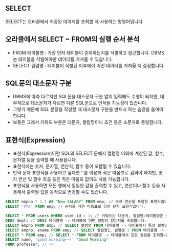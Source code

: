 SELECT 
--------------------------
SELECT는 오라클에서 저장된 데이터를 조회할 때 사용하는 명령어입니다.

오라클에서 SELECT ~ FROM의 실행 순서 분석
------------------------------------
- FROM 테이블명 : 가장 먼저 테이블이 존재하는지를 식별하고 접근합니다. DBMS는 테이블을 식별해야만 데이터를 가져올 수 있습니다.
- SELECT 컬럼명 : 테이블이 식별된 이후에야 어떤 데이터를 가져올 지 결정합니다.
  
SQL문의 대소문자 구분
------------------------------
- DBMS에 따라 다르지만 SQL문을 대소문자 구분 없이 입력해도 수행이 되지만, 내부적으로 대소문자가 다르면 다른 SQL문으로 인식될 가능성이 있습니다.
- 그렇기 때문에 SQL 문장을 작성할 때 대소문자 구분을 반드시 하는 습관을 들여야 합니다.
- 보통은 그래서 키워드 부분은 대문자, 컬럼명이나 조건 등은 소문자로 통일합니다.

표현식(Expression)
--------------------------
- 표현식(Expression)이란 SQL의 SELECT 문에서 컬럼명 이외에 계산된 값, 함수, 문자열 등을 출력할 때 사용됩니다.
- 표현식에는 숫자, 문자열, 연산식, 함수 등이 포함될 수 있습니다.
- 만약 문자 표현식을 사용하고 싶다면 ''를 이용해 작은 따옴표로 감싸야 하지만, 숫자 연산 및 함수 호출 등은 작은 따옴표 없이도 사용 가능합니다.
- 표현식을 사용하면 모든 행에서 동일한 값을 출력할 수 있고, 연산이나 함수 등을 사용해서 출력될 값을 동적으로 변경할 수도 있습니다.

```sql
SELECT empno * 1.1 AS "New SALARY" FROM emp; // 숫자 연산을 포함한 표현식입니다.
SELECT '안녕' FROM emp; // 문자를 작은 따옴표로 감싼 문자 표현식입니다.
```
  
```sql
SELECT * FROM users WHERE user_id = 1; // 키워드는 대문자, 컬럼명/테이블명은 소문자로 작성하는 관례를 반드시 지킵시다.
DESC dept; // DESC 테이블명 -> 테이블에 어떤 컬럼이 있는지를 조회합니다.
SELECT empno FROM emp; // SELECT 컬럼명 FROM 테이블명 -> 테이블에서 특정 컬럼만 조회합니다.
SELECT empno, ename FROM emp; // SELECT 컬럼명1, 컬럼명 2 FROM 테이블명 -> 테이블에서 여러 개의 컬럼을 선택해서 조회합니다.
SELECT * FROM emp; // SELECT * FROM 테이블명 -> 테이블에서 모든 컬럼을 조회합니다.
SELECT name, 'good morning~~!' "Good Morning"
FROM professor; // -> 
```

